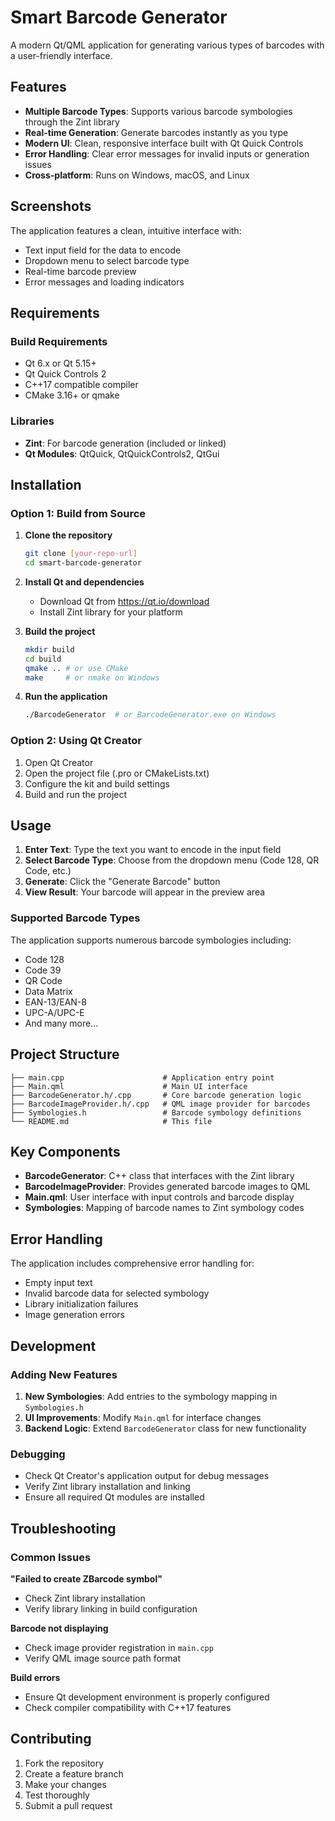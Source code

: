 # Smart Barcode Generator

A modern Qt/QML application for generating various types of barcodes with a user-friendly interface.

## Features

- **Multiple Barcode Types**: Supports various barcode symbologies through the Zint library
- **Real-time Generation**: Generate barcodes instantly as you type
- **Modern UI**: Clean, responsive interface built with Qt Quick Controls
- **Error Handling**: Clear error messages for invalid inputs or generation issues
- **Cross-platform**: Runs on Windows, macOS, and Linux

## Screenshots

The application features a clean, intuitive interface with:

- Text input field for the data to encode
- Dropdown menu to select barcode type
- Real-time barcode preview
- Error messages and loading indicators

## Requirements

### Build Requirements

- Qt 6.x or Qt 5.15+
- Qt Quick Controls 2
- C++17 compatible compiler
- CMake 3.16+ or qmake

### Libraries

- **Zint**: For barcode generation (included or linked)
- **Qt Modules**: QtQuick, QtQuickControls2, QtGui

## Installation

### Option 1: Build from Source

1. **Clone the repository**

   ```bash
   git clone [your-repo-url]
   cd smart-barcode-generator
   ```

2. **Install Qt and dependencies**

   - Download Qt from https://qt.io/download
   - Install Zint library for your platform

3. **Build the project**

   ```bash
   mkdir build
   cd build
   qmake .. # or use CMake
   make     # or nmake on Windows
   ```

4. **Run the application**
   ```bash
   ./BarcodeGenerator  # or BarcodeGenerator.exe on Windows
   ```

### Option 2: Using Qt Creator

1. Open Qt Creator
2. Open the project file (.pro or CMakeLists.txt)
3. Configure the kit and build settings
4. Build and run the project

## Usage

1. **Enter Text**: Type the text you want to encode in the input field
2. **Select Barcode Type**: Choose from the dropdown menu (Code 128, QR Code, etc.)
3. **Generate**: Click the "Generate Barcode" button
4. **View Result**: Your barcode will appear in the preview area

### Supported Barcode Types

The application supports numerous barcode symbologies including:

- Code 128
- Code 39
- QR Code
- Data Matrix
- EAN-13/EAN-8
- UPC-A/UPC-E
- And many more...

## Project Structure

```
├── main.cpp                      # Application entry point
├── Main.qml                      # Main UI interface
├── BarcodeGenerator.h/.cpp       # Core barcode generation logic
├── BarcodeImageProvider.h/.cpp   # QML image provider for barcodes
├── Symbologies.h                 # Barcode symbology definitions
└── README.md                     # This file
```

## Key Components

- **BarcodeGenerator**: C++ class that interfaces with the Zint library
- **BarcodeImageProvider**: Provides generated barcode images to QML
- **Main.qml**: User interface with input controls and barcode display
- **Symbologies**: Mapping of barcode names to Zint symbology codes

## Error Handling

The application includes comprehensive error handling for:

- Empty input text
- Invalid barcode data for selected symbology
- Library initialization failures
- Image generation errors

## Development

### Adding New Features

1. **New Symbologies**: Add entries to the symbology mapping in `Symbologies.h`
2. **UI Improvements**: Modify `Main.qml` for interface changes
3. **Backend Logic**: Extend `BarcodeGenerator` class for new functionality

### Debugging

- Check Qt Creator's application output for debug messages
- Verify Zint library installation and linking
- Ensure all required Qt modules are installed

## Troubleshooting

### Common Issues

**"Failed to create ZBarcode symbol"**

- Check Zint library installation
- Verify library linking in build configuration

**Barcode not displaying**

- Check image provider registration in `main.cpp`
- Verify QML image source path format

**Build errors**

- Ensure Qt development environment is properly configured
- Check compiler compatibility with C++17 features

## Contributing

1. Fork the repository
2. Create a feature branch
3. Make your changes
4. Test thoroughly
5. Submit a pull request
